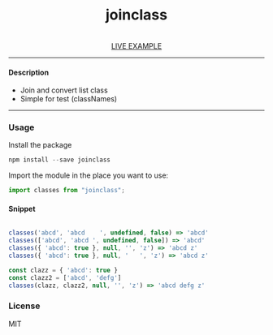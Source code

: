 <div align="center">
    <h1>joinclass</h1>
    <br />
    <a href="https://codesandbox.io/u/delpi.k">LIVE EXAMPLE</a>
</div>

---

#### Description
+ Join and convert list class
+ Simple for test (classNames)

---
### Usage

Install the package

```js
npm install --save joinclass
```

Import the module in the place you want to use:
```js
import classes from "joinclass";

```
#### Snippet

```js

classes('abcd', 'abcd    ', undefined, false) => 'abcd'
classes(['abcd', 'abcd ', undefined, false]) => 'abcd'
classes({ 'abcd': true }, null, '', 'z') => 'abcd z'
classes({ 'abcd': true }, null, '   ', 'z') => 'abcd z'

const clazz = { 'abcd': true }
const clazz2 = ['abcd', 'defg']
classes(clazz, clazz2, null, '', 'z') => 'abcd defg z'
```


### License

MIT